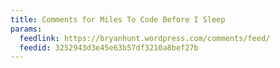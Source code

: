 ```yaml
---
title: Comments for Miles To Code Before I Sleep
params:
  feedlink: https://bryanhunt.wordpress.com/comments/feed/
  feedid: 3252943d3e45e63b57df3210a8bef27b
---
```

